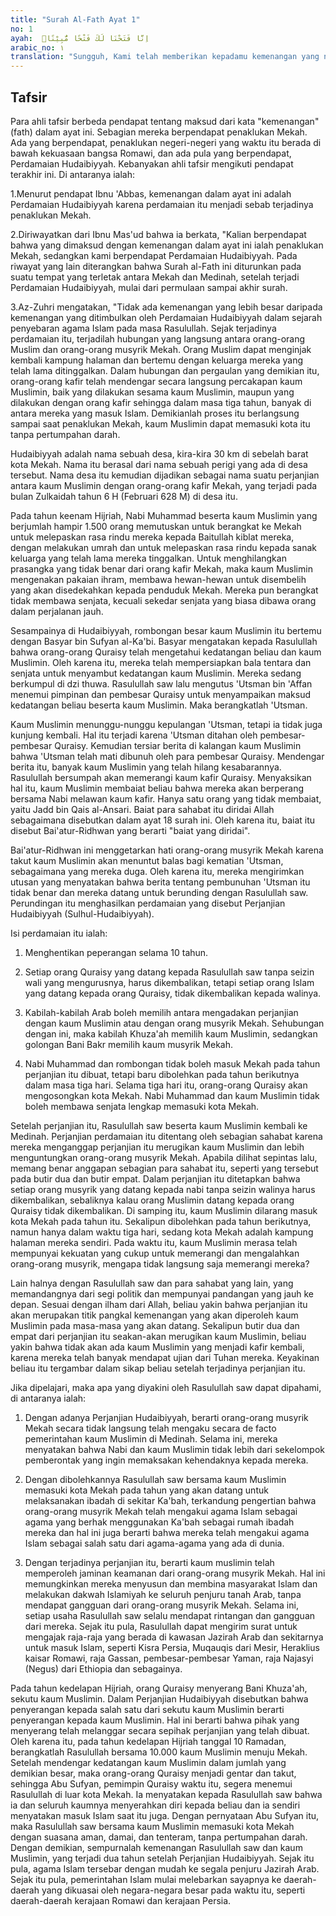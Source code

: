 ```yaml
---
title: "Surah Al-Fath Ayat 1"
no: 1
ayah:  اِنَّا فَتَحْنَا لَكَ فَتْحًا مُّبِيْنًاۙ
arabic_no: ١
translation: "Sungguh, Kami telah memberikan kepadamu kemenangan yang nyata."
---
```


## Tafsir

Para ahli tafsir berbeda pendapat tentang maksud dari kata "kemenangan" (fath) dalam ayat ini. Sebagian mereka berpendapat penaklukan Mekah. Ada yang berpendapat, penaklukan negeri-negeri yang waktu itu berada di bawah kekuasaan bangsa Romawi, dan ada pula yang berpendapat, Perdamaian Hudaibiyyah. Kebanyakan ahli tafsir mengikuti pendapat terakhir ini. Di antaranya ialah:

1.Menurut pendapat Ibnu 'Abbas, kemenangan dalam ayat ini adalah Perdamaian Hudaibiyyah karena perdamaian itu menjadi sebab terjadinya penaklukan Mekah.

2.Diriwayatkan dari Ibnu Mas'ud bahwa ia berkata, "Kalian berpendapat bahwa yang dimaksud dengan kemenangan dalam ayat ini ialah penaklukan Mekah, sedangkan kami berpendapat Perdamaian Hudaibiyyah. Pada riwayat yang lain diterangkan bahwa Surah al-Fath ini diturunkan pada suatu tempat yang terletak antara Mekah dan Medinah, setelah terjadi Perdamaian Hudaibiyyah, mulai dari permulaan sampai akhir surah.

3.Az-Zuhri mengatakan, "Tidak ada kemenangan yang lebih besar daripada kemenangan yang ditimbulkan oleh Perdamaian Hudaibiyyah dalam sejarah penyebaran agama Islam pada masa Rasulullah. Sejak terjadinya perdamaian itu, terjadilah hubungan yang langsung antara orang-orang Muslim dan orang-orang musyrik Mekah. Orang Muslim dapat menginjak kembali kampung halaman dan bertemu dengan keluarga mereka yang telah lama ditinggalkan. Dalam hubungan dan pergaulan yang demikian itu, orang-orang kafir telah mendengar secara langsung percakapan kaum Muslimin, baik yang dilakukan sesama kaum Muslimin, maupun yang dilakukan dengan orang kafir sehingga dalam masa tiga tahun, banyak di antara mereka yang masuk Islam. Demikianlah proses itu berlangsung sampai saat penaklukan Mekah, kaum Muslimin dapat memasuki kota itu tanpa pertumpahan darah.

Hudaibiyyah adalah nama sebuah desa, kira-kira 30 km di sebelah barat kota Mekah. Nama itu berasal dari nama sebuah perigi yang ada di desa tersebut. Nama desa itu kemudian dijadikan sebagai nama suatu perjanjian antara kaum Muslimin dengan orang-orang kafir Mekah, yang terjadi pada bulan Zulkaidah tahun 6 H (Februari 628 M) di desa itu.

Pada tahun keenam Hijriah, Nabi Muhammad beserta kaum Muslimin yang berjumlah hampir 1.500 orang memutuskan untuk berangkat ke Mekah untuk melepaskan rasa rindu mereka kepada Baitullah kiblat mereka, dengan melakukan umrah dan untuk melepaskan rasa rindu kepada sanak keluarga yang telah lama mereka tinggalkan. Untuk menghilangkan prasangka yang tidak benar dari orang kafir Mekah, maka kaum Muslimin mengenakan pakaian ihram, membawa hewan-hewan untuk disembelih yang akan disedekahkan kepada penduduk Mekah. Mereka pun berangkat tidak membawa senjata, kecuali sekedar senjata yang biasa dibawa orang dalam perjalanan jauh.

Sesampainya di Hudaibiyyah, rombongan besar kaum Muslimin itu bertemu dengan Basyar bin Sufyan al-Ka'bi. Basyar mengatakan kepada Rasulullah bahwa orang-orang Quraisy telah mengetahui kedatangan beliau dan kaum Muslimin. Oleh karena itu, mereka telah mempersiapkan bala tentara dan senjata untuk menyambut kedatangan kaum Muslimin. Mereka sedang berkumpul di dzi thuwa. Rasulullah saw lalu mengutus 'Utsman bin 'Affan menemui pimpinan dan pembesar Quraisy untuk menyampaikan maksud kedatangan beliau beserta kaum Muslimin. Maka berangkatlah 'Utsman. 

Kaum Muslimin menunggu-nunggu kepulangan 'Utsman, tetapi ia tidak juga kunjung kembali. Hal itu terjadi karena 'Utsman ditahan oleh pembesar-pembesar Quraisy. Kemudian tersiar berita di kalangan kaum Muslimin bahwa 'Utsman telah mati dibunuh oleh para pembesar Quraisy. Mendengar berita itu, banyak kaum Muslimin yang telah hilang kesabarannya. Rasulullah bersumpah akan memerangi kaum kafir Quraisy. Menyaksikan hal itu, kaum Muslimin membaiat beliau bahwa mereka akan berperang bersama Nabi melawan kaum kafir. Hanya satu orang yang tidak membaiat, yaitu Jadd bin Qais al-Ansari. Baiat para sahabat itu diridai Allah sebagaimana disebutkan dalam ayat 18 surah ini. Oleh karena itu, baiat itu disebut Bai'atur-Ridhwan yang berarti "baiat yang diridai".

Bai'atur-Ridhwan ini menggetarkan hati orang-orang musyrik Mekah karena takut kaum Muslimin akan menuntut balas bagi kematian 'Utsman, sebagaimana yang mereka duga. Oleh karena itu, mereka mengirimkan utusan yang menyatakan bahwa berita tentang pembunuhan 'Utsman itu tidak benar dan mereka datang untuk berunding dengan Rasulullah saw. Perundingan itu menghasilkan perdamaian yang disebut Perjanjian Hudaibiyyah (Sulhul-Hudaibiyyah).

Isi perdamaian itu ialah:

1. Menghentikan peperangan selama 10 tahun.

2. Setiap orang Quraisy yang datang kepada Rasulullah saw tanpa seizin wali yang mengurusnya, harus dikembalikan, tetapi setiap orang Islam yang datang kepada orang Quraisy, tidak dikembalikan kepada walinya.

3. Kabilah-kabilah Arab boleh memilih antara mengadakan perjanjian dengan kaum Muslimin atau dengan orang musyrik Mekah. Sehubungan dengan ini, maka kabilah Khuza'ah memilih kaum Muslimin, sedangkan golongan Bani Bakr memilih kaum musyrik Mekah.

4. Nabi Muhammad dan rombongan tidak boleh masuk Mekah pada tahun perjanjian itu dibuat, tetapi baru dibolehkan pada tahun berikutnya dalam masa tiga hari. Selama tiga hari itu, orang-orang Quraisy akan mengosongkan kota Mekah. Nabi Muhammad dan kaum Muslimin tidak boleh membawa senjata lengkap memasuki kota Mekah.

Setelah perjanjian itu, Rasulullah saw beserta kaum Muslimin kembali ke Medinah. Perjanjian perdamaian itu ditentang oleh sebagian sahabat karena mereka menganggap perjanjian itu merugikan kaum Muslimin dan lebih menguntungkan orang-orang musyrik Mekah. Apabila dilihat sepintas lalu, memang benar anggapan sebagian para sahabat itu, seperti yang tersebut pada butir dua dan butir empat. Dalam perjanjian itu ditetapkan bahwa setiap orang musyrik yang datang kepada nabi tanpa seizin walinya harus dikembalikan, sebaliknya kalau orang Muslimin datang kepada orang Quraisy tidak dikembalikan. Di samping itu, kaum Muslimin dilarang masuk kota Mekah pada tahun itu. Sekalipun dibolehkan pada tahun berikutnya, namun hanya dalam waktu tiga hari, sedang kota Mekah adalah kampung halaman mereka sendiri. Pada waktu itu, kaum Muslimin merasa telah mempunyai kekuatan yang cukup untuk memerangi dan mengalahkan orang-orang musyrik, mengapa tidak langsung saja memerangi mereka?

Lain halnya dengan Rasulullah saw dan para sahabat yang lain, yang memandangnya dari segi politik dan mempunyai pandangan yang jauh ke depan. Sesuai dengan ilham dari Allah, beliau yakin bahwa perjanjian itu akan merupakan titik pangkal kemenangan yang akan diperoleh kaum Muslimin pada masa-masa yang akan datang. Sekalipun butir dua dan empat dari perjanjian itu seakan-akan merugikan kaum Muslimin, beliau yakin bahwa tidak akan ada kaum Muslimin yang menjadi kafir kembali, karena mereka telah banyak mendapat ujian dari Tuhan mereka. Keyakinan beliau itu tergambar dalam sikap beliau setelah terjadinya perjanjian itu.

Jika dipelajari, maka apa yang diyakini oleh Rasulullah saw dapat dipahami, di antaranya ialah:

1. Dengan adanya Perjanjian Hudaibiyyah, berarti orang-orang musyrik Mekah secara tidak langsung telah mengaku secara de facto pemerintahan kaum Muslimin di Medinah. Selama ini, mereka menyatakan bahwa Nabi dan kaum Muslimin tidak lebih dari sekelompok pemberontak yang ingin memaksakan kehendaknya kepada mereka.

2. Dengan dibolehkannya Rasulullah saw bersama kaum Muslimin memasuki kota Mekah pada tahun yang akan datang untuk melaksanakan ibadah di sekitar Ka'bah, terkandung pengertian bahwa orang-orang musyrik Mekah telah mengakui agama Islam sebagai agama yang berhak menggunakan Ka'bah sebagai rumah ibadah mereka dan hal ini juga berarti bahwa mereka telah mengakui agama Islam sebagai salah satu dari agama-agama yang ada di dunia.

3. Dengan terjadinya perjanjian itu, berarti kaum muslimin telah memperoleh jaminan keamanan dari orang-orang musyrik Mekah. Hal ini memungkinkan mereka menyusun dan membina masyarakat Islam dan melakukan dakwah Islamiyah ke seluruh penjuru tanah Arab, tanpa mendapat gangguan dari orang-orang musyrik Mekah. Selama ini, setiap usaha Rasulullah saw selalu mendapat rintangan dan gangguan dari mereka. Sejak itu pula, Rasulullah dapat mengirim surat untuk mengajak raja-raja yang berada di kawasan Jazirah Arab dan sekitarnya untuk masuk Islam, seperti Kisra Persia, Muqauqis dari Mesir, Heraklius kaisar Romawi, raja Gassan, pembesar-pembesar Yaman, raja Najasyi (Negus) dari Ethiopia dan sebagainya.

Pada tahun kedelapan Hijriah, orang Quraisy menyerang Bani Khuza'ah, sekutu kaum Muslimin. Dalam Perjanjian Hudaibiyyah disebutkan bahwa penyerangan kepada salah satu dari sekutu kaum Muslimin berarti penyerangan kepada kaum Muslimin. Hal ini berarti bahwa pihak yang menyerang telah melanggar secara sepihak perjanjian yang telah dibuat. Oleh karena itu, pada tahun kedelapan Hijriah tanggal 10 Ramadan, berangkatlah Rasulullah bersama 10.000 kaum Muslimin menuju Mekah. Setelah mendengar kedatangan kaum Muslimin dalam jumlah yang demikian besar, maka orang-orang Quraisy menjadi gentar dan takut, sehingga Abu Sufyan, pemimpin Quraisy waktu itu, segera menemui Rasulullah di luar kota Mekah. Ia menyatakan kepada Rasulullah saw bahwa ia dan seluruh kaumnya menyerahkan diri kepada beliau dan ia sendiri menyatakan masuk Islam saat itu juga. Dengan pernyataan Abu Sufyan itu, maka Rasulullah saw bersama kaum Muslimin memasuki kota Mekah dengan suasana aman, damai, dan tenteram, tanpa pertumpahan darah. Dengan demikian, sempurnalah kemenangan Rasulullah saw dan kaum Muslimin, yang terjadi dua tahun setelah Perjanjian Hudaibiyyah. Sejak itu pula, agama Islam tersebar dengan mudah ke segala penjuru Jazirah Arab. Sejak itu pula, pemerintahan Islam mulai melebarkan sayapnya ke daerah-daerah yang dikuasai oleh negara-negara besar pada waktu itu, seperti daerah-daerah kerajaan Romawi dan kerajaan Persia.